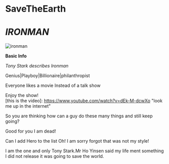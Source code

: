 # SaveTheEarth
# *IRONMAN*     

![ironman](ironman.jpg)     

**Basic Info**  

*Tony Stark describes Ironman*   

Genius|Playboy|Billionaire|philanthropist    

Everyone likes a movie Instead of a talk show   

Enjoy the show!  
[this is the video]: https://www.youtube.com/watch?v=dEk-M-dcwXo "look me up in the internet"    

So you are thinking how can a guy do these many things and still keep going?  

Good for you I am dead!  

Can I add Hero to the list Oh! I am sorry forgot that was not my style!   

I am the one and only Tony Stark.Mr Ho Yinsen said my life ment something I did not release it was going to save the world.  

